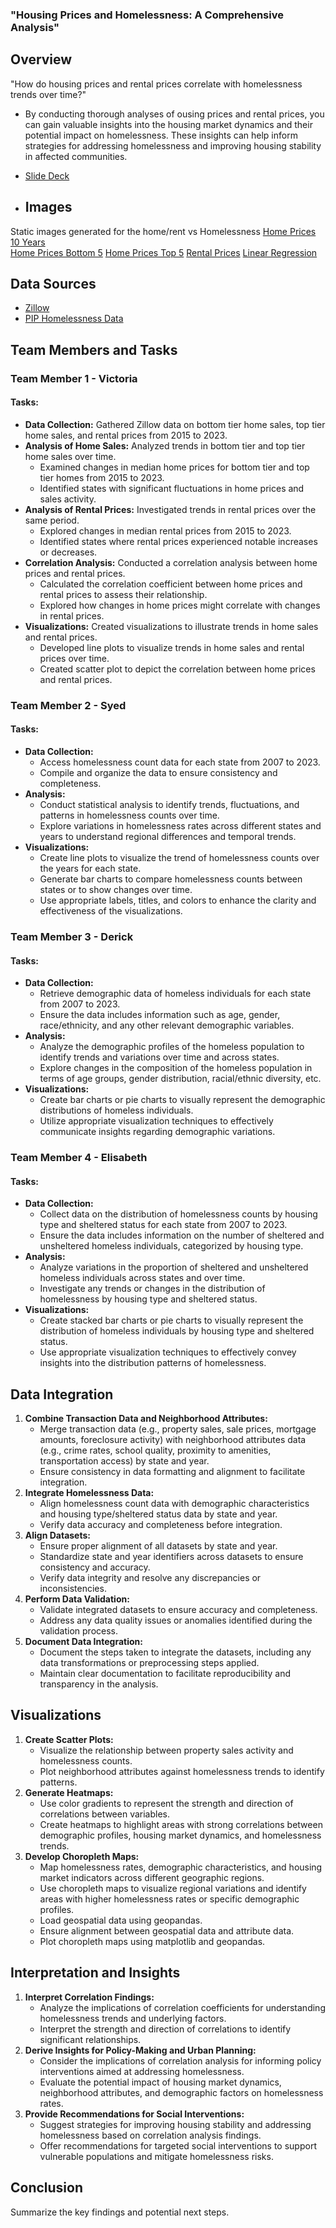 ### "Housing Prices and Homelessness: A Comprehensive Analysis"

## Overview
"How do housing prices and rental prices correlate with homelessness trends over time?"

  - By conducting thorough analyses of ousing prices and rental prices, you can gain valuable insights into the housing market dynamics and their potential impact on homelessness. These insights can help inform strategies for addressing homelessness and improving housing stability in affected communities.

  - [Slide Deck](https://docs.google.com/presentation/d/1rWzFMZlgYeZn-mr1Kjt6djbUY5lJ5azxxvPJuQRfdh4/edit?usp=sharing)

  - ## Images

Static images generated for the home/rent vs Homelessness
[Home Prices 10 Years](Home_Prices_Screenshots/All_Home_Prices_10_Years.png)  
[Home Prices Bottom 5](Home_Prices_Screenshots/Home_Prices_Bottom_5.png)
[Home Prices Top 5](Home_Prices_Screenshots/Home_Prices_Top_5.png)
[Rental Prices](Home_Prices_Screenshots/Rental_Prices_8_Years.png)
[Linear Regression](Home_Prices_Screenshots/Hom_e_vs_Rental_Linear_Regression.png)

## Data Sources
- [Zillow](https://www.zillow.com/research/data/)
- [PIP Homelessness Data](https://www.huduser.gov/portal/sites/default/files/xls/2007-2023-PIT-Counts-by-State.xlsb)


## Team Members and Tasks

### Team Member 1 - Victoria
#### Tasks:
 - **Data Collection:** Gathered Zillow data on bottom tier home sales, top tier home sales, and rental prices from 2015 to 2023.
- **Analysis of Home Sales:** Analyzed trends in bottom tier and top tier home sales over time.
  - Examined changes in median home prices for bottom tier and top tier homes from 2015 to 2023.
  - Identified states with significant fluctuations in home prices and sales activity.
- **Analysis of Rental Prices:** Investigated trends in rental prices over the same period.
  - Explored changes in median rental prices from 2015 to 2023.
  - Identified states where rental prices experienced notable increases or decreases.
- **Correlation Analysis:** Conducted a correlation analysis between home prices and rental prices.
  - Calculated the correlation coefficient between home prices and rental prices to assess their relationship.
  - Explored how changes in home prices might correlate with changes in rental prices.
- **Visualizations:** Created visualizations to illustrate trends in home sales and rental prices.
  - Developed line plots to visualize trends in home sales and rental prices over time.
  - Created scatter plot to depict the correlation between home prices and rental prices.


### Team Member 2 - Syed
#### Tasks:
- **Data Collection:**
  - Access homelessness count data for each state from 2007 to 2023.
  - Compile and organize the data to ensure consistency and completeness.
- **Analysis:**
  - Conduct statistical analysis to identify trends, fluctuations, and patterns in homelessness counts over time.
  - Explore variations in homelessness rates across different states and years to understand regional differences and temporal trends.
- **Visualizations:**
  - Create line plots to visualize the trend of homelessness counts over the years for each state.
  - Generate bar charts to compare homelessness counts between states or to show changes over time.
  - Use appropriate labels, titles, and colors to enhance the clarity and effectiveness of the visualizations.

### Team Member 3 - Derick
#### Tasks:
- **Data Collection:**
  - Retrieve demographic data of homeless individuals for each state from 2007 to 2023.
  - Ensure the data includes information such as age, gender, race/ethnicity, and any other relevant demographic variables.
- **Analysis:**
  - Analyze the demographic profiles of the homeless population to identify trends and variations over time and across states.
  - Explore changes in the composition of the homeless population in terms of age groups, gender distribution, racial/ethnic diversity, etc.
- **Visualizations:**
  - Create bar charts or pie charts to visually represent the demographic distributions of homeless individuals.
  - Utilize appropriate visualization techniques to effectively communicate insights regarding demographic variations.

### Team Member 4 - Elisabeth
#### Tasks:
- **Data Collection:**
  - Collect data on the distribution of homelessness counts by housing type and sheltered status for each state from 2007 to 2023.
  - Ensure the data includes information on the number of sheltered and unsheltered homeless individuals, categorized by housing type.
- **Analysis:**
  - Analyze variations in the proportion of sheltered and unsheltered homeless individuals across states and over time.
  - Investigate any trends or changes in the distribution of homelessness by housing type and sheltered status.
- **Visualizations:**
  - Create stacked bar charts or pie charts to visually represent the distribution of homeless individuals by housing type and sheltered status.
  - Use appropriate visualization techniques to effectively convey insights into the distribution patterns of homelessness.

## Data Integration
1. **Combine Transaction Data and Neighborhood Attributes:**
   - Merge transaction data (e.g., property sales, sale prices, mortgage amounts, foreclosure activity) with neighborhood attributes data (e.g., crime rates, school quality, proximity to amenities, transportation access) by state and year.
   - Ensure consistency in data formatting and alignment to facilitate integration.
2. **Integrate Homelessness Data:**
   - Align homelessness count data with demographic characteristics and housing type/sheltered status data by state and year.
   - Verify data accuracy and completeness before integration.
3. **Align Datasets:**
   - Ensure proper alignment of all datasets by state and year.
   - Standardize state and year identifiers across datasets to ensure consistency and accuracy.
   - Verify data integrity and resolve any discrepancies or inconsistencies.
4. **Perform Data Validation:**
   - Validate integrated datasets to ensure accuracy and completeness.
   - Address any data quality issues or anomalies identified during the validation process.
5. **Document Data Integration:**
   - Document the steps taken to integrate the datasets, including any data transformations or preprocessing steps applied.
   - Maintain clear documentation to facilitate reproducibility and transparency in the analysis.

## Visualizations
1. **Create Scatter Plots:**
   - Visualize the relationship between property sales activity and homelessness counts.
   - Plot neighborhood attributes against homelessness trends to identify patterns.
2. **Generate Heatmaps:**
   - Use color gradients to represent the strength and direction of correlations between variables.
   - Create heatmaps to highlight areas with strong correlations between demographic profiles, housing market dynamics, and homelessness trends.
3. **Develop Choropleth Maps:**
   - Map homelessness rates, demographic characteristics, and housing market indicators across different geographic regions.
   - Use choropleth maps to visualize regional variations and identify areas with higher homelessness rates or specific demographic profiles.
   - Load geospatial data using geopandas.
   - Ensure alignment between geospatial data and attribute data.
   - Plot choropleth maps using matplotlib and geopandas.

## Interpretation and Insights
1. **Interpret Correlation Findings:**
   - Analyze the implications of correlation coefficients for understanding homelessness trends and underlying factors.
   - Interpret the strength and direction of correlations to identify significant relationships.
2. **Derive Insights for Policy-Making and Urban Planning:**
   - Consider the implications of correlation analysis for informing policy interventions aimed at addressing homelessness.
   - Evaluate the potential impact of housing market dynamics, neighborhood attributes, and demographic factors on homelessness rates.
3. **Provide Recommendations for Social Interventions:**
   - Suggest strategies for improving housing stability and addressing homelessness based on correlation analysis findings.
   - Offer recommendations for targeted social interventions to support vulnerable populations and mitigate homelessness risks.

## Conclusion
Summarize the key findings and potential next steps.

